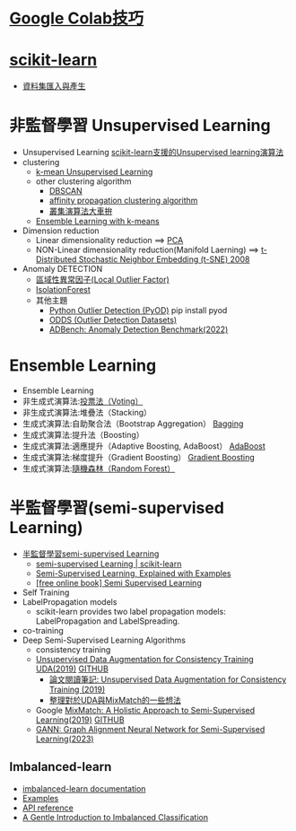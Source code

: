 # [Google Colab技巧](https://github.com/TaiwanHolyHigh/AI4H2022/blob/main/week4_%E6%A9%9F%E5%99%A8%E5%AD%B8%E7%BF%922/GoogleColabUsage.md)
# [scikit-learn](./scikit-learn.md)
  - [資料集匯入與產生](./Datasets.md)
# 非監督學習 Unsupervised Learning
- Unsupervised Learning [scikit-learn支援的Unsupervised learning演算法](./Unsupervised.md)
- clustering
  - [k-mean Unsupervised Learning](./K-means.md)
  - other clustering algorithm 
    - [DBSCAN](./DBSCAN.md)
    - [affinity propagation clustering algorithm](./AffinityPropagationclustering.md)
    - [叢集演算法大車拚](ClusteringALL.md)
  - [Ensemble Learning with k-means](./EnsembleLearning_k-means.md)
- Dimension reduction
  - Linear dimensionality reduction  ==> [PCA](./PCA.md)
  - NON-Linear dimensionality reduction(Manifold Laerning) ==> [t-Distributed Stochastic Neighbor Embedding (t-SNE) 2008](./tsne.md)
- Anomaly DETECTION
  - [區域性異常因子(Local Outlier Factor)](./lof.md)
  - [IsolationForest](./IsolationForest.md)
  - 其他主題
    - [Python Outlier Detection (PyOD)](https://github.com/yzhao062/pyod)  pip install pyod
    - [ODDS (Outlier Detection Datasets)](http://odds.cs.stonybrook.edu) 
    - [ADBench: Anomaly Detection Benchmark(2022)](https://www.andrew.cmu.edu/user/yuezhao2/papers/22-neurips-adbench.pdf)
# Ensemble Learning
- Ensemble Learning
- 非生成式演算法:[投票法（Voting）](./Voting.md)
- 非生成式演算法:堆疊法（Stacking）
- 生成式演算法:自助聚合法（Bootstrap Aggregation） [Bagging](./Bagging.md)
- 生成式演算法:提升法（Boosting）
- 生成式演算法:適應提升（Adaptive Boosting, AdaBoost） [AdaBoost](./AdaBoost.md)
- 生成式演算法:梯度提升（Gradient Boosting） [Gradient Boosting](./GradientBoosting.md)
- 生成式演算法:[隨機森林（Random Forest）](./RF.md)

# 半監督學習(semi-supervised Learning)
- [半監督學習semi-supervised Learning](./Semi-supervised_learning.md)
  - [semi-supervised Learning | scikit-learn](https://scikit-learn.org/stable/modules/semi_supervised.html)
  - [Semi-Supervised Learning, Explained with Examples](https://www.altexsoft.com/blog/semi-supervised-learning/)
  - [[free online book] Semi Supervised Learning](http://www.acad.bg/ebook/ml/MITPress-%20SemiSupervised%20Learning.pdf)
- Self Training
- LabelPropagation models
  - scikit-learn provides two label propagation models: LabelPropagation and LabelSpreading. 
- co-training
- Deep Semi-Supervised Learning Algorithms
  - consistency training
  - [Unsupervised Data Augmentation for Consistency Training UDA(2019)](https://arxiv.org/abs/1904.12848)  [GITHUB](https://github.com/google-research/uda)
    - [論文閱讀筆記: Unsupervised Data Augmentation for Consistency Training (2019)](https://good74152.medium.com/%E8%AB%96%E6%96%87%E9%96%B1%E8%AE%80%E7%AD%86%E8%A8%98-unsupervised-data-augmentation-for-consistency-training-2019-a72cc30b5f8c) 
    - [整理對於UDA與MixMatch的一些想法](https://good74152.medium.com/%E6%95%B4%E7%90%86%E5%B0%8D%E6%96%BCuda%E8%88%87mixmatch%E7%9A%84%E4%B8%80%E4%BA%9B%E6%83%B3%E6%B3%95-cf31721f4120)
  - Google [MixMatch: A Holistic Approach to Semi-Supervised Learning(2019)](https://arxiv.org/abs/1905.02249) [GITHUB](https://github.com/google-research/mixmatch)
  - [GANN: Graph Alignment Neural Network for Semi-Supervised Learning(2023)]()

## Imbalanced-learn
- [imbalanced-learn documentation](https://imbalanced-learn.org/stable/)
- [Examples](https://imbalanced-learn.org/stable/auto_examples/index.html)
- [API reference](https://imbalanced-learn.org/stable/references/index.html)
- [A Gentle Introduction to Imbalanced Classification](https://machinelearningmastery.com/what-is-imbalanced-classification/)
